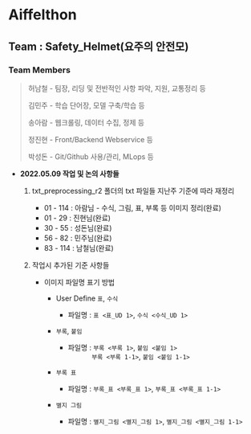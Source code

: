 # Aiffelthon
## Team : Safety_Helmet(요주의 안전모)
### Team Members
> 허남철 - 팀장, 리딩 및 전반적인 사항 파악, 지원, 교통정리 등
>
> 김민주 - 학습 단어장, 모델 구축/학습 등
>
> 송아람 - 웹크롤링, 데이터 수집, 정제 등
>
> 정진현 - Front/Backend Webservice 등
>
> 박성돈 - Git/Github 사용/관리, MLops 등

- __2022.05.09 작업 및 논의 사항들__
    1. txt_preprocessing_r2 폴더의 txt 파일들 지난주 기준에 따라 재정리  
        - 01 - 114 : 아람님 - 수식, 그림, 표, 부록 등 이미지 정리(완료)
        - 01 - 29  : 진현님(완료)   
        - 30 - 55  : 성돈님(완료)  
        - 56 - 82  : 민주님(완료)  
        - 83 - 114 : 남철님(완료)  


    2. 작업시 추가된 기준 사항들  
        - 이미지 파일명 표기 방법
            - User Define `표`, `수식`  
                - 파일명 : `표 <표_UD 1>`, `수식 <수식_UD 1>`  

            - `부록`, `붙임`  
                - 파일명 : `부록 <부록 1>`, `붙임 <붙임 1>`  
                &nbsp;&nbsp;&nbsp;&nbsp;&nbsp;&nbsp;&nbsp;&nbsp;&nbsp;&nbsp;&nbsp;&nbsp;`부록 <부록 1-1>`, `붙임 <붙임 1-1>`  

            - `부록 표`  
                - 파일명 : `부록_표 <부록_표 1>`, `부록_표 <부록_표 1-1>`  

            - `별지 그림`  
                - 파일명 : `별지_그림 <별지_그림 1>`, `별지_그림 <별지_그림 1-1>`  

